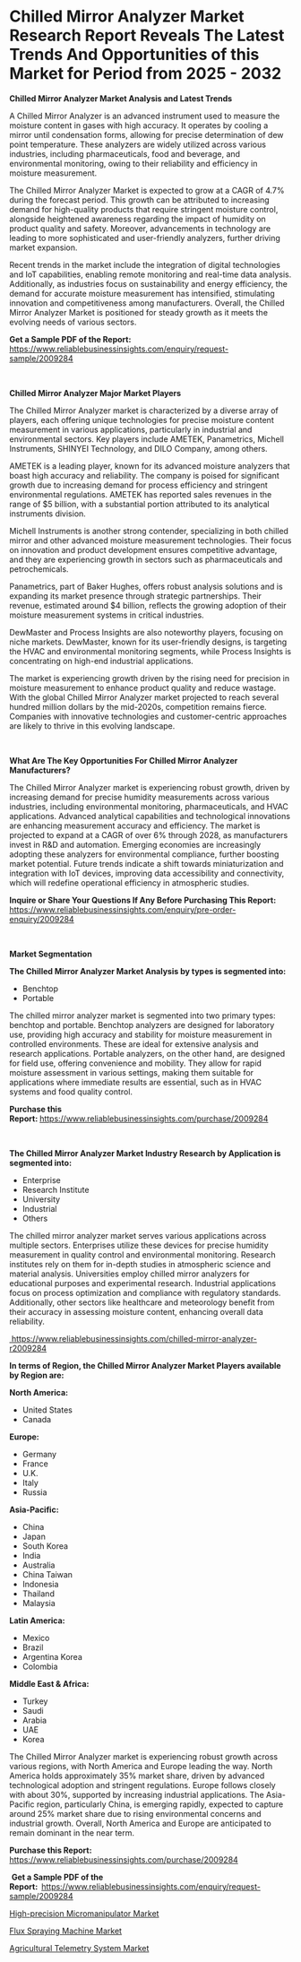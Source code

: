 <p><h1>Chilled Mirror Analyzer Market Research Report Reveals The Latest Trends And Opportunities of this Market for Period from 2025 - 2032</h1></p><p><strong>Chilled Mirror Analyzer Market Analysis and Latest Trends</strong></p>
<p><p>A Chilled Mirror Analyzer is an advanced instrument used to measure the moisture content in gases with high accuracy. It operates by cooling a mirror until condensation forms, allowing for precise determination of dew point temperature. These analyzers are widely utilized across various industries, including pharmaceuticals, food and beverage, and environmental monitoring, owing to their reliability and efficiency in moisture measurement.</p><p>The Chilled Mirror Analyzer Market is expected to grow at a CAGR of 4.7% during the forecast period. This growth can be attributed to increasing demand for high-quality products that require stringent moisture control, alongside heightened awareness regarding the impact of humidity on product quality and safety. Moreover, advancements in technology are leading to more sophisticated and user-friendly analyzers, further driving market expansion.</p><p>Recent trends in the market include the integration of digital technologies and IoT capabilities, enabling remote monitoring and real-time data analysis. Additionally, as industries focus on sustainability and energy efficiency, the demand for accurate moisture measurement has intensified, stimulating innovation and competitiveness among manufacturers. Overall, the Chilled Mirror Analyzer Market is positioned for steady growth as it meets the evolving needs of various sectors.</p></p>
<p><strong>Get a Sample PDF of the Report:&nbsp;</strong> <a href="https://www.reliablebusinessinsights.com/enquiry/request-sample/2009284?utm_campaign=75&utm_medium=2&utm_source=Github&utm_content=ia&utm_term=02032025&utm_id=chilled-mirror-analyzer">https://www.reliablebusinessinsights.com/enquiry/request-sample/2009284</a></p>
<p>&nbsp;</p>
<p><strong>Chilled Mirror Analyzer Major Market Players</strong></p>
<p><p>The Chilled Mirror Analyzer market is characterized by a diverse array of players, each offering unique technologies for precise moisture content measurement in various applications, particularly in industrial and environmental sectors. Key players include AMETEK, Panametrics, Michell Instruments, SHINYEI Technology, and DILO Company, among others.</p><p>AMETEK is a leading player, known for its advanced moisture analyzers that boast high accuracy and reliability. The company is poised for significant growth due to increasing demand for process efficiency and stringent environmental regulations. AMETEK has reported sales revenues in the range of $5 billion, with a substantial portion attributed to its analytical instruments division.</p><p>Michell Instruments is another strong contender, specializing in both chilled mirror and other advanced moisture measurement technologies. Their focus on innovation and product development ensures competitive advantage, and they are experiencing growth in sectors such as pharmaceuticals and petrochemicals.</p><p>Panametrics, part of Baker Hughes, offers robust analysis solutions and is expanding its market presence through strategic partnerships. Their revenue, estimated around $4 billion, reflects the growing adoption of their moisture measurement systems in critical industries.</p><p>DewMaster and Process Insights are also noteworthy players, focusing on niche markets. DewMaster, known for its user-friendly designs, is targeting the HVAC and environmental monitoring segments, while Process Insights is concentrating on high-end industrial applications.</p><p>The market is experiencing growth driven by the rising need for precision in moisture measurement to enhance product quality and reduce wastage. With the global Chilled Mirror Analyzer market projected to reach several hundred million dollars by the mid-2020s, competition remains fierce. Companies with innovative technologies and customer-centric approaches are likely to thrive in this evolving landscape.</p></p>
<p>&nbsp;</p>
<p><strong>What Are The Key Opportunities For Chilled Mirror Analyzer Manufacturers?</strong></p>
<p><p>The Chilled Mirror Analyzer market is experiencing robust growth, driven by increasing demand for precise humidity measurements across various industries, including environmental monitoring, pharmaceuticals, and HVAC applications. Advanced analytical capabilities and technological innovations are enhancing measurement accuracy and efficiency. The market is projected to expand at a CAGR of over 6% through 2028, as manufacturers invest in R&D and automation. Emerging economies are increasingly adopting these analyzers for environmental compliance, further boosting market potential. Future trends indicate a shift towards miniaturization and integration with IoT devices, improving data accessibility and connectivity, which will redefine operational efficiency in atmospheric studies.</p></p>
<p><strong>Inquire or Share Your Questions If Any Before Purchasing This Report:</strong> <a href="https://www.reliablebusinessinsights.com/enquiry/pre-order-enquiry/2009284?utm_campaign=75&utm_medium=2&utm_source=Github&utm_content=ia&utm_term=02032025&utm_id=chilled-mirror-analyzer">https://www.reliablebusinessinsights.com/enquiry/pre-order-enquiry/2009284</a></p>
<p>&nbsp;</p>
<p><strong>Market Segmentation</strong></p>
<p><strong>The Chilled Mirror Analyzer Market Analysis by types is segmented into:</strong></p>
<p><ul><li>Benchtop</li><li>Portable</li></ul></p>
<p><p>The chilled mirror analyzer market is segmented into two primary types: benchtop and portable. Benchtop analyzers are designed for laboratory use, providing high accuracy and stability for moisture measurement in controlled environments. These are ideal for extensive analysis and research applications. Portable analyzers, on the other hand, are designed for field use, offering convenience and mobility. They allow for rapid moisture assessment in various settings, making them suitable for applications where immediate results are essential, such as in HVAC systems and food quality control.</p></p>
<p><strong>Purchase this Report:&nbsp;</strong><a href="https://www.reliablebusinessinsights.com/purchase/2009284?utm_campaign=75&utm_medium=2&utm_source=Github&utm_content=ia&utm_term=02032025&utm_id=chilled-mirror-analyzer">https://www.reliablebusinessinsights.com/purchase/2009284</a></p>
<p>&nbsp;</p>
<p><strong>The Chilled Mirror Analyzer Market Industry Research by Application is segmented into:</strong></p>
<p><ul><li>Enterprise</li><li>Research Institute</li><li>University</li><li>Industrial</li><li>Others</li></ul></p>
<p><p>The chilled mirror analyzer market serves various applications across multiple sectors. Enterprises utilize these devices for precise humidity measurement in quality control and environmental monitoring. Research institutes rely on them for in-depth studies in atmospheric science and material analysis. Universities employ chilled mirror analyzers for educational purposes and experimental research. Industrial applications focus on process optimization and compliance with regulatory standards. Additionally, other sectors like healthcare and meteorology benefit from their accuracy in assessing moisture content, enhancing overall data reliability.</p></p>
<p><a href="https://www.reliablebusinessinsights.com/chilled-mirror-analyzer-r2009284?utm_campaign=75&utm_medium=2&utm_source=Github&utm_content=ia&utm_term=02032025&utm_id=chilled-mirror-analyzer">&nbsp;https://www.reliablebusinessinsights.com/chilled-mirror-analyzer-r2009284</a></p>
<p><strong>In terms of Region, the Chilled Mirror Analyzer Market Players available by Region are:</strong></p>
<p>
    <p> <strong> North America: </strong>
        <ul>
            <li>United States</li>
            <li>Canada</li>
        </ul>
        </p> 
    <p> <strong> Europe: </strong>
        <ul>
            <li>Germany</li>
            <li>France</li>
            <li>U.K.</li>
            <li>Italy</li>
            <li>Russia</li>
        </ul>
        </p> 
    <p> <strong> Asia-Pacific: </strong>
        <ul>
            <li>China</li>
            <li>Japan</li>
            <li>South Korea</li>
            <li>India</li>
            <li>Australia</li>
            <li>China Taiwan</li>
            <li>Indonesia</li>
            <li>Thailand</li>
            <li>Malaysia</li>
        </ul>
        </p> 
    <p> <strong> Latin America: </strong>
        <ul>
            <li>Mexico</li>
            <li>Brazil</li>
            <li>Argentina Korea</li>
            <li>Colombia</li>
        </ul>
        </p> 
    <p> <strong> Middle East & Africa: </strong>
        <ul>
            <li>Turkey</li>
            <li>Saudi</li>
            <li>Arabia</li>
            <li>UAE</li>
            <li>Korea</li>
        </ul>
    </p>
    </p>
<p><p>The Chilled Mirror Analyzer market is experiencing robust growth across various regions, with North America and Europe leading the way. North America holds approximately 35% market share, driven by advanced technological adoption and stringent regulations. Europe follows closely with about 30%, supported by increasing industrial applications. The Asia-Pacific region, particularly China, is emerging rapidly, expected to capture around 25% market share due to rising environmental concerns and industrial growth. Overall, North America and Europe are anticipated to remain dominant in the near term.</p></p>
<p><strong>Purchase this Report: </strong><a href="https://www.reliablebusinessinsights.com/purchase/2009284?utm_campaign=75&utm_medium=2&utm_source=Github&utm_content=ia&utm_term=02032025&utm_id=chilled-mirror-analyzer">https://www.reliablebusinessinsights.com/purchase/2009284</a></p>
<p>&nbsp;<strong>Get a Sample PDF of the Report:&nbsp;&nbsp;</strong><a href="https://www.reliablebusinessinsights.com/enquiry/request-sample/2009284?utm_campaign=75&utm_medium=2&utm_source=Github&utm_content=ia&utm_term=02032025&utm_id=chilled-mirror-analyzer">https://www.reliablebusinessinsights.com/enquiry/request-sample/2009284</a></p>
<p><strong></strong></p>
<p><p><a href="https://github.com/abuegalawixo/Market-Research-Report-List-1/blob/main/high-precision-micromanipulator-market.md?utm_campaign=75&utm_medium=2&utm_source=Github&utm_content=ia&utm_term=02032025&utm_id=chilled-mirror-analyzer">High-precision Micromanipulator Market</a></p><p><a href="https://github.com/trossdushi7u/Market-Research-Report-List-1/blob/main/flux-spraying-machine-market.md?utm_campaign=75&utm_medium=2&utm_source=Github&utm_content=ia&utm_term=02032025&utm_id=chilled-mirror-analyzer">Flux Spraying Machine Market</a></p><p><a href="https://github.com/juniordelafrance/Market-Research-Report-List-5/blob/main/agricultural-telemetry-system-market.md?utm_campaign=75&utm_medium=2&utm_source=Github&utm_content=ia&utm_term=02032025&utm_id=chilled-mirror-analyzer">Agricultural Telemetry System Market</a></p></p>